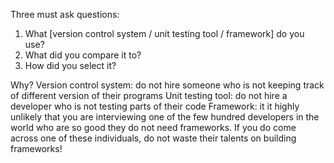 Three must ask questions:
1. What [version control system / unit testing tool / framework] do you use?
2. What did you compare it to?
3. How did you select it?

Why?
Version control system: do not hire someone who is not keeping track of different version of their programs
Unit testing tool: do not hire a developer who is not testing parts of their code
Framework: it it highly unlikely that you are interviewing one of the few hundred developers in the world who are so good they do not need frameworks. If you do come across one of these individuals, do not waste their talents on building frameworks!

